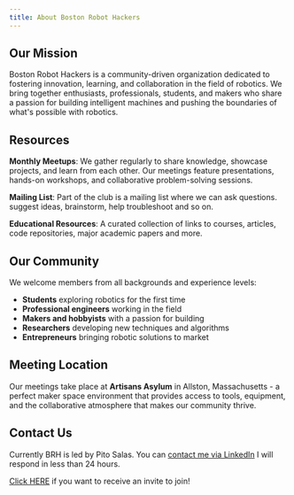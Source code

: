 ```yaml
---
title: About Boston Robot Hackers
---
```


## Our Mission

Boston Robot Hackers is a community-driven organization dedicated to fostering innovation, learning, and collaboration in the field of robotics. We bring together enthusiasts, professionals, students, and makers who share a passion for building intelligent machines and pushing the boundaries of what's possible with robotics. 

## Resources

**Monthly Meetups**: We gather regularly to share knowledge, showcase projects, and learn from each other. Our meetings feature presentations, hands-on workshops, and collaborative problem-solving sessions.

**Mailing List**: Part of the club is a mailing list where we can ask questions. suggest ideas, brainstorm, help troubleshoot and so on.

**Educational Resources**: A curated collection of links to courses, articles, code repositories, major academic papers and more. 

## Our Community

We welcome members from all backgrounds and experience levels:

- **Students** exploring robotics for the first time
- **Professional engineers** working in the field
- **Makers and hobbyists** with a passion for building
- **Researchers** developing new techniques and algorithms
- **Entrepreneurs** bringing robotic solutions to market

## Meeting Location

Our meetings take place at **Artisans Asylum** in Allston, Massachusetts - a perfect maker space environment that provides access to tools, equipment, and the collaborative atmosphere that makes our community thrive.

## Contact Us

Currently BRH is led by Pito Salas. You can [contact me via LinkedIn](https://www.linkedin.com/in/pitosalas/) I will respond in less than 24 hours.

[Click HERE](https://forms.gle/x3gpWaGvwrKKrMEL8) if you want to receive an invite to join!

